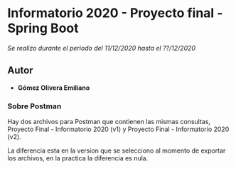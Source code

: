 # Informatorio 2020 - Proyecto final - Spring Boot

_Se realizo durante el periodo del 11/12/2020 hasta el ??/12/2020_

## Autor

* **Gómez Olivera Emiliano**

### Sobre Postman

Hay dos archivos para Postman que contienen las mismas consultas, Proyecto Final - Informatorio 2020 (v1) y Proyecto Final - Informatorio 2020 (v2).

La diferencia esta en la version que se selecciono al momento de exportar los archivos, en la practica la diferencia es nula.
